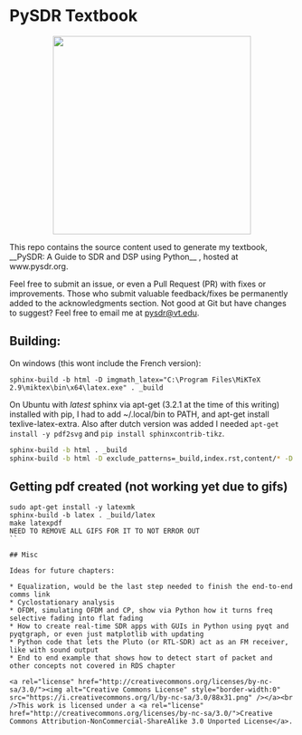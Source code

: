 # PySDR Textbook
<p align="center">
  <img src="https://raw.githubusercontent.com/777arc/textbook/master/_images/fft_logo_wide.gif" width="350"/>
</p>
This repo contains the source content used to generate my textbook, __PySDR: A Guide to SDR and DSP using Python__ , hosted at www.pysdr.org.

Feel free to submit an issue, or even a Pull Request (PR) with fixes or improvements.  Those who submit valuable feedback/fixes be permanently added to the acknowledgments section.  Not good at Git but have changes to suggest?  Feel free to email me at pysdr@vt.edu.

## Building:

On windows (this wont include the French version):

```
sphinx-build -b html -D imgmath_latex="C:\Program Files\MiKTeX 2.9\miktex\bin\x64\latex.exe" . _build
```

On Ubuntu with *latest* sphinx via apt-get (3.2.1 at the time of this writing) installed with pip, I had to add ~/.local/bin to PATH, and apt-get install texlive-latex-extra.  Also after dutch version was added I needed `apt-get install -y pdf2svg` and `pip install sphinxcontrib-tikz`.

```bash
sphinx-build -b html . _build
sphinx-build -b html -D exclude_patterns=_build,index.rst,content/* -D master_doc=index-fr . _build/fr/
```

## Getting pdf created (not working yet due to gifs)

```
sudo apt-get install -y latexmk
sphinx-build -b latex . _build/latex
make latexpdf
NEED TO REMOVE ALL GIFS FOR IT TO NOT ERROR OUT
``

## Misc

Ideas for future chapters:

* Equalization, would be the last step needed to finish the end-to-end comms link
* Cyclostationary analysis
* OFDM, simulating OFDM and CP, show via Python how it turns freq selective fading into flat fading
* How to create real-time SDR apps with GUIs in Python using pyqt and pyqtgraph, or even just matplotlib with updating
* Python code that lets the Pluto (or RTL-SDR) act as an FM receiver, like with sound output
* End to end example that shows how to detect start of packet and other concepts not covered in RDS chapter

<a rel="license" href="http://creativecommons.org/licenses/by-nc-sa/3.0/"><img alt="Creative Commons License" style="border-width:0" src="https://i.creativecommons.org/l/by-nc-sa/3.0/88x31.png" /></a><br />This work is licensed under a <a rel="license" href="http://creativecommons.org/licenses/by-nc-sa/3.0/">Creative Commons Attribution-NonCommercial-ShareAlike 3.0 Unported License</a>.
